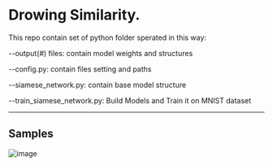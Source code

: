 # Drowing Similarity.

This repo contain set of python folder sperated in this way:

  --output(#) files: contain model weights and structures
  
  --config.py: contain files setting and paths
  
  --siamese_network.py: contain base model structure
  
  --train_siamese_network.py: Build Models and Train it on MNIST dataset

  -----
  ## Samples 
  ![image](https://github.com/Mahmoud-Abu-Zubaidah/MNIST_Drawing_similarity/images/1.png)
  
